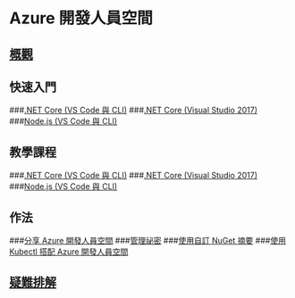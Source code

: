# Azure 開發人員空間
## [概觀](azure-dev-spaces.md)

## 快速入門
###[.NET Core (VS Code 與 CLI)](quickstart-netcore.md)
###[.NET Core (Visual Studio 2017)](quickstart-netcore-visualstudio.md)
###[Node.js (VS Code 與 CLI)](quickstart-nodejs.md)

## 教學課程
###[.NET Core (VS Code 與 CLI)](get-started-netcore.md)
###[.NET Core (Visual Studio 2017)](get-started-netcore-visualstudio.md)
###[Node.js (VS Code 與 CLI)](get-started-nodejs.md)

## 作法
###[分享 Azure 開發人員空間](how-to/share-dev-spaces.md)
###[管理祕密](how-to/manage-secrets.md)
###[使用自訂 NuGet 摘要](how-to/use-custom-nuget-feed.md)
###[使用 Kubectl 搭配 Azure 開發人員空間](how-to/use-kubectl-with-azure-dev-spaces.md)

## [疑難排解](troubleshooting.md)




